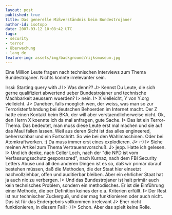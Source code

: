 ```yaml
---
layout: post
published: true
title: Das generelle Mißverständnis beim Bundestrojaner
author-id: isotopp
date: 2007-03-12 10:08:42 UTC
tags:
- security
- terror
- überwachung
- lang_de
feature-img: assets/img/background/rijksmuseum.jpg
---
```

Eine Million Leute fragen nach technischen Interviews zum Thema Bundestrojaner. Nichts könnte irrelevanter sein.

Irssi: Starting query with J
I> Was denn??
J> Kennst Du Leute, die sich gerne qualifiziert abwertend ueber Bundestrojaner und technische Machbarkeit aeussern wuerden?
I> nein.
I> X vielleicht, Y von Y.org vielleicht.
J> Daneben, falls moeglich wen, der weiss, was man so zur Terroristenfahndung bei deutschen Behoerden im Internet macht. Der Z hatte einen Kontakt beim BKA, der will aber  verstaendlicherweise nicht. Ok, den Herrn X koennte ich da mal anfragen, gute Sache.
I> Das ist ein Terror-Thema. Das bedeutet, man muss diese Leute erst mal machen und sie auf das Maul fallen lassen. Weil aus deren Sicht ist das alles engineered, beherrschbar und ein Fortschritt. So wie bei den Wahlmaschinen. Oder bei Atomkraftwerken. :) Da muss immer erst eines explodieren.
J> :-)
I> Siehe meinen Artikel zum Thema Vertrauensvorschuß.
J> jepp. Hatte ich gelesen.
I> Und ich denke, nach Celler Loch, nach der "die NPD ist vom Verfassungsschutz gesponsored", nach Kurnaz, nach dem FBI Security Letters Abuse und all den anderen Dingen ist es so, daß wir primär darauf bestehen müssen, daß die Methoden, die der Staat hier einsetzt nachvollziehbar, offen und auditierbar bleiben. Aber ein ehrlicher Staat hat ja auch nix zu verbergen.
I> Und das Bundestrojaner ist halt primär auch kein technisches Problem, sondern ein methodisches. Er ist die Einführung einer Methode, die per Definition keines der o.a. Kriterien erfüllt.
I> Der Rest ist nur technischer Zuckerguß, und der mag funktionieren oder auch nicht. Das ist für das Endergebnis vollkommen irrelevant
J> Eher nicht funktionieren, in diesem Fall :-)
I> Schon. Aber das spielt keine Rolle.
